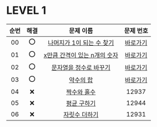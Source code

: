 # LEVEL 1


| 순번|해결|문제 이름|문제 번호 |
| :--:|:--:|:--:|:--:|
| 00 |⭕|[나머지가 1이 되는 수 찾기](https://school.programmers.co.kr/learn/courses/30/lessons/87389)|[바로가기](/LEVEL1/87389.swift)|
| 01 |⭕|[x만큼 간격이 있는 n개의 숫자](https://school.programmers.co.kr/learn/courses/30/lessons/12954)|[바로가기](/LEVEL1/12954.swift)|
| 02 |⭕|[문자열을 정수로 바꾸기](https://school.programmers.co.kr/learn/courses/30/lessons/12925)|[바로가기](/LEVEL1/12925.swift)|
| 03 |⭕|[약수의 합](https://school.programmers.co.kr/learn/courses/30/lessons/12928)|[바로가기](/LEVEL1/12928.swift)|
| 04 |❌|[짝수와 홀수](https://school.programmers.co.kr/learn/courses/30/lessons/12937)|12937|
| 05 |❌|[평균 구하기](https://school.programmers.co.kr/learn/courses/30/lessons/12944)|12944|
| 06 |❌|[자릿수 더하기](https://school.programmers.co.kr/learn/courses/30/lessons/12931)|12931|
